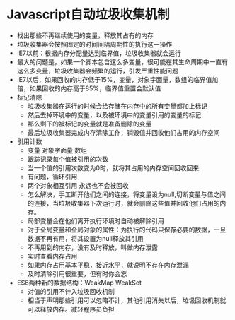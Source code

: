 # Javascript自动垃圾收集机制
* 找出那些不再继续使用的变量，释放其占有的内存
* 垃圾收集器会按照固定的时间间隔周期性的执行这一操作
* IE7以前：根据内存分配量达到临界值，垃圾收集器就会运行
* 最大的问题是，如果一个脚本包含这么多变量，很可能在其生命周期中一直有这么多变量，垃圾收集器会频繁的运行，引发严重性能问题 
* IE7以后，如果回收的内存低于15%，变量，对象字面量，数组的临界值加倍，如果回收的内存高于85%，临界值重置会默认值
* 标记清除
  * 垃圾收集器在运行的时候会给存储在内存中的所有变量都加上标记
  * 然后去掉环境中的变量，以及被环境中的变量引用的变量的标记
  * 那么剩下的被标记的变量就是准备删除的变量
  * 最后垃圾收集器完成内存清除工作，销毁值并回收他们占用的内存空间
* 引用计数 
  * 变量 对象字面量 数组
  * 跟踪记录每个值被引用的次数
  * 当一个值的引用次数变为0时，就将其占用的内存空间回收回来
  * 有问题，循环引用
  * 两个对象相互引用 永远也不会被回收
  * 怎么解决，手工断开他们之间的连接，将变量设为null,切断变量与值之间的连接，当垃圾收集器下次运行时，就会删除这些值并回收他们占用的内存。
  * 局部变量会在他们离开执行环境时自动被解除引用
  * 对于全局变量和全局对象的属性：为执行的代码只保存必要的数据，一旦数据不再有用，将其设置为null释放其引用
  * 不再用到的内存，没有及时释放，叫做内存泄露
  * 实时查看内存占用
  * 如果内存占用基本平稳，接近水平，就说明不存在内存泄漏
  * 及时清除引用很重要，但有时你会忘
* ES6两种新的数据结构：WeakMap WeakSet
  * 对值的引用不计入垃圾回收机制 
  * 相当于声明那些引用可以忽略不计，其他引用消失以后，垃圾回收机制就可以释放内存。减轻程序员负担
